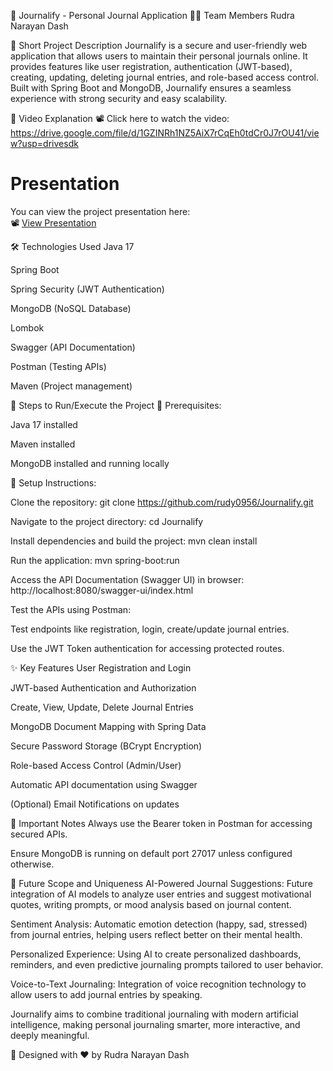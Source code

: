 📓 Journalify - Personal Journal Application
👨‍💻 Team Members
Rudra Narayan Dash

📝 Short Project Description
Journalify is a secure and user-friendly web application that allows users to maintain their personal journals online.
It provides features like user registration, authentication (JWT-based), creating, updating, deleting journal entries, and role-based access control.
Built with Spring Boot and MongoDB, Journalify ensures a seamless experience with strong security and easy scalability.

🎥 Video Explanation
📽️ Click here to watch the video:
https://drive.google.com/file/d/1GZINRh1NZ5AiX7rCqEh0tdCr0J7rOU41/view?usp=drivesdk

# Presentation
You can view the project presentation here:  
📽️ [View Presentation](https://docs.google.com/presentation/d/12JxZF8h9snFA5Ql6-CPViDvQUyhXh3Gq/edit?usp=drivesdk&ouid=102459727644345485852&rtpof=true&sd=true)

🛠️ Technologies Used
Java 17

Spring Boot

Spring Security (JWT Authentication)

MongoDB (NoSQL Database)

Lombok

Swagger (API Documentation)

Postman (Testing APIs)

Maven (Project management)

🚀 Steps to Run/Execute the Project
🔹 Prerequisites:

Java 17 installed

Maven installed

MongoDB installed and running locally

🔹 Setup Instructions:

Clone the repository:
git clone https://github.com/rudy0956/Journalify.git

Navigate to the project directory:
cd Journalify

Install dependencies and build the project:
mvn clean install

Run the application:
mvn spring-boot:run

Access the API Documentation (Swagger UI) in browser:
http://localhost:8080/swagger-ui/index.html

Test the APIs using Postman:

Test endpoints like registration, login, create/update journal entries.

Use the JWT Token authentication for accessing protected routes.

✨ Key Features
User Registration and Login

JWT-based Authentication and Authorization

Create, View, Update, Delete Journal Entries

MongoDB Document Mapping with Spring Data

Secure Password Storage (BCrypt Encryption)

Role-based Access Control (Admin/User)

Automatic API documentation using Swagger

(Optional) Email Notifications on updates

📌 Important Notes
Always use the Bearer token in Postman for accessing secured APIs.

Ensure MongoDB is running on default port 27017 unless configured otherwise.

🚀 Future Scope and Uniqueness
AI-Powered Journal Suggestions:
Future integration of AI models to analyze user entries and suggest motivational quotes, writing prompts, or mood analysis based on journal content.

Sentiment Analysis:
Automatic emotion detection (happy, sad, stressed) from journal entries, helping users reflect better on their mental health.

Personalized Experience:
Using AI to create personalized dashboards, reminders, and even predictive journaling prompts tailored to user behavior.

Voice-to-Text Journaling:
Integration of voice recognition technology to allow users to add journal entries by speaking.

Journalify aims to combine traditional journaling with modern artificial intelligence, making personal journaling smarter, more interactive, and deeply meaningful.

🚀 Designed with ❤️ by Rudra Narayan Dash
